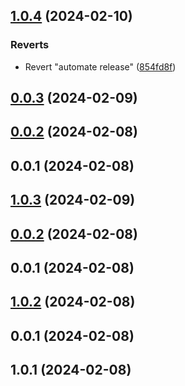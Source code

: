 

## [1.0.4](https://github.com/flixyudh/flix/compare/v0.0.3...v1.0.4) (2024-02-10)


### Reverts

* Revert "automate release" ([854fd8f](https://github.com/flixyudh/flix/commit/854fd8f364529b19b6b6dcb4bffb605a72bf7b8d))



## [0.0.3](https://github.com/flixyudh/flix/compare/v0.0.2...v0.0.3) (2024-02-09)



## [0.0.2](https://github.com/flixyudh/flix/compare/v0.0.1...v0.0.2) (2024-02-08)



## 0.0.1 (2024-02-08)

## [1.0.3](https://github.com/flixyudh/flix/compare/v0.0.2...v1.0.3) (2024-02-09)



## [0.0.2](https://github.com/flixyudh/flix/compare/v0.0.1...v0.0.2) (2024-02-08)



## 0.0.1 (2024-02-08)

## [1.0.2](https://github.com/flixyudh/flix/compare/v0.0.1...v1.0.2) (2024-02-08)



## 0.0.1 (2024-02-08)

## 1.0.1 (2024-02-08)